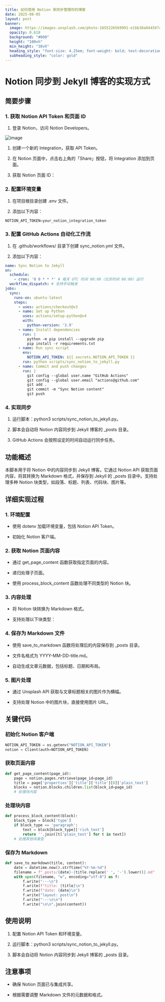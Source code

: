 ```yaml
---
title: 如何使用 Notion 来同步管理你的博客
date: 2025-08-05
layout: post
banner:
  image: https://images.unsplash.com/photo-1655226569991-e1bb38a04459?crop=entropy&cs=tinysrgb&fit=max&fm=jpg&ixid=M3w2OTIwMzJ8MHwxfHJhbmRvbXx8fHx8fHx8fDE3NTQ0MDQwMzZ8&ixlib=rb-4.1.0&q=80&w=1080
  opacity: 0.618
  background: "#000"
  height: "100vh"
  min_height: "38vh"
  heading_style: "font-size: 4.25em; font-weight: bold; text-decoration: underline"
  subheading_style: "color: gold"
---
```


# Notion 同步到 Jekyll 博客的实现方式

## 简要步骤

### 1. 获取 Notion API Token 和页面 ID

1. 登录 Notion，访问 Notion Developers。

![image](https://prod-files-secure.s3.us-west-2.amazonaws.com/a7a0cc5a-89b9-4cda-8686-1fba0ca52f40/d19c1afe-dea5-4312-9333-786b0ba83054/image.png?X-Amz-Algorithm=AWS4-HMAC-SHA256&X-Amz-Content-Sha256=UNSIGNED-PAYLOAD&X-Amz-Credential=ASIAZI2LB466UM3NCX5V%2F20250805%2Fus-west-2%2Fs3%2Faws4_request&X-Amz-Date=20250805T142716Z&X-Amz-Expires=3600&X-Amz-Security-Token=IQoJb3JpZ2luX2VjECcaCXVzLXdlc3QtMiJHMEUCIFUrtJS1itJiAD1vUF9tnYXUzsyu0xzD13mMicNp9DrwAiEAnMdobyVjhlReIMWEJyecSDzoePJCA0ERS1uGiOgA8JYq%2FwMIXxAAGgw2Mzc0MjMxODM4MDUiDIn3y20Ith1iabat2SrcAyN%2FwGLbDbmk3hxeCzbn5olMHb3XY%2B9WBOGzNzRgT0831MYDYPTawtHFPOKj9%2BhpQyTw0L9GmyP%2B5YBtFTxbnOiIqkPUaycP3KL2ZxBo08pXiayB0z%2BKDPnJph%2FkZAAsGu%2B2wNw2ZjBQSEICtc5%2FDK5QGoEFM8Ba2jQdIEMGsjBUkNHKc0O8F0mj0RONoVFVGpsNP03F84jTSLUiDth9iGYkhY6BkLdhxUTM20g962P%2FJoLbcDQzfQGeKLLyjcxLD4pnt%2FmCdtOvgLhpcLNwH2J%2Bo6Huc0lvYf7rnINnzfS%2FgdZSYddvVFPxuBKueiQVtWSHOi6MxNwiRpZKp6isSNRzzU4bSMUFa70vXySe4YLhpRtUYDK2msQWB0q1vUWZYXlQJRsjZ3pLUWEjPOnFGAjJmql9yG5SwYSQYz8Ojktwm9Afr8Xc7oTDQ8GbIp0od3WejcQ9h%2BT%2BjSefRDMzCiLFN0NXNZkcam4zhJ16GGmmAOfXDHf1EPxPfatsL5r%2BiVfbjOSUVtZ51wVixgQPzCi%2F4brQ3N45ydOjDn2OZ1pRzF5wtsU7gPYEJpBcD9KkDP4BM3LY1szQBfg8DHvpMqlNWH87nB3Dg7jHW81vIsCJoeBoAdvUUGWCyQxjMLGnyMQGOqUBB0mcyrkTqqWa5MHKtpQEqFalgAbJ8%2FCh6AkERxYb8igmYnPm5XHTISscFrf5qzF7ZNldphKHQpVbs96ewiF1ZBbno6vj%2BMMdazxJBXhnNR2Lo%2FO64ei4XWHEPWhWTuKwoke%2Bvnl1Nl%2BZyodQDqntJooJyGaYvbsBcXejhmOjdmins8GmmvSy%2Bgwat2ETUCvxqdMhHsvc63vx5ZfYH5rKi9OSejci&X-Amz-Signature=f3013162dd26911bb87fb1b2380954c4eaa79068f89afa34ed828bdc003734cc&X-Amz-SignedHeaders=host&x-amz-checksum-mode=ENABLED&x-id=GetObject)

1. 创建一个新的 Integration，获取 API Token。

1. 在 Notion 页面中，点击右上角的「Share」按钮，将 Integration 添加到页面。

1. 获取 Notion 页面 ID：


### 2. 配置环境变量

1. 在项目根目录创建 .env 文件。

1. 添加以下内容：

```javascript
NOTION_API_TOKEN=your_notion_integration_token
```

### 3. 配置 GitHub Actions 自动化工作流

1. 在 .github/workflows/ 目录下创建 sync_notion.yml 文件。

1. 添加以下内容：

```yaml
name: Sync Notion to Jekyll
on:
  schedule:
    - cron: '0 0 * * *' # 每天 UTC 时间 00:00（北京时间 08:00）运行
  workflow_dispatch: # 支持手动触发
jobs:
  sync:
    runs-on: ubuntu-latest
    steps:
      - uses: actions/checkout@v3
      - name: Set up Python
        uses: actions/setup-python@v4
        with:
          python-version: '3.9'
      - name: Install dependencies
        run: |
          python -m pip install --upgrade pip
          pip install -r requirements.txt
      - name: Run sync script
        env:
          NOTION_API_TOKEN: ${{ secrets.NOTION_API_TOKEN }}
        run: python scripts/sync_notion_to_jekyll.py
      - name: Commit and push changes
        run: |
          git config --global user.name "GitHub Actions"
          git config --global user.email "actions@github.com"
          git add .
          git commit -m "Sync Notion content"
          git push
```

### 4. 实现同步

1. 运行脚本：python3 scripts/sync_notion_to_jekyll.py。

1. 脚本会自动将 Notion 内容同步到 Jekyll 博客的 _posts 目录。

1. GitHub Actions 会按照设定的时间自动运行同步任务。

## 功能概述

本脚本用于将 Notion 中的内容同步到 Jekyll 博客。它通过 Notion API 获取页面内容，将其转换为 Markdown 格式，并保存到 Jekyll 的 _posts 目录中。支持处理多种 Notion 块类型，如段落、标题、列表、代码块、图片等。

## 详细实现过程

### 1. 环境配置

- 使用 dotenv 加载环境变量，包括 Notion API Token。

- 初始化 Notion 客户端。

### 2. 获取 Notion 页面内容

- 通过 get_page_content 函数获取指定页面的内容。

- 递归处理子页面。

- 使用 process_block_content 函数处理不同类型的 Notion 块。

### 3. 内容处理

- 将 Notion 块转换为 Markdown 格式。

- 支持处理以下块类型：


### 4. 保存为 Markdown 文件

- 使用 save_to_markdown 函数将处理后的内容保存到 _posts 目录。

- 文件名格式为 YYYY-MM-DD-title.md。

- 自动生成文章元数据，包括标题、日期和布局。

### 5. 图片处理

- 通过 Unsplash API 获取与文章标题相关的图片作为横幅。

- 支持处理 Notion 中的图片块，直接使用图片 URL。

## 关键代码

### 初始化 Notion 客户端

```python
NOTION_API_TOKEN = os.getenv("NOTION_API_TOKEN")
notion = Client(auth=NOTION_API_TOKEN)
```

### 获取页面内容

```python
def get_page_content(page_id):
    page = notion.pages.retrieve(page_id=page_id)
    title = page['properties']['title']['title'][0]['plain_text']
    blocks = notion.blocks.children.list(block_id=page_id)
    # 处理块内容
```

### 处理块内容

```python
def process_block_content(block):
    block_type = block['type']
    if block_type == 'paragraph':
        text = block[block_type]['rich_text']
        return ''.join([t['plain_text'] for t in text])
    # 处理其他块类型
```

### 保存为 Markdown

```python
def save_to_markdown(title, content):
    date = datetime.now().strftime("%Y-%m-%d")
    filename = f"_posts/{date}-{title.replace(' ', '-').lower()}.md"
    with open(filename, "w", encoding="utf-8") as f:
        f.write("---\n")
        f.write(f"title: {title}\n")
        f.write(f"date: {date}\n")
        f.write("layout: post\n")
        f.write("---\n\n")
        f.write("\n\n".join(content))
```

## 使用说明

1. 配置 Notion API Token 和环境变量。

1. 运行脚本：python3 scripts/sync_notion_to_jekyll.py。

1. 脚本会自动将 Notion 内容同步到 Jekyll 博客的 _posts 目录。

## 注意事项

- 确保 Notion 页面已与集成共享。

- 根据需要调整 Markdown 文件的元数据和格式。